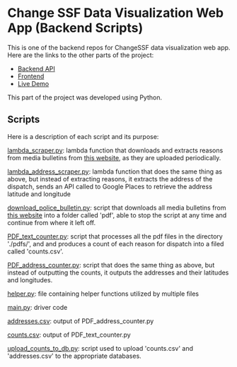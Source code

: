 # Change SSF Data Visualization Web App (Backend Scripts)

This is one of the backend repos for ChangeSSF data visualization web app. Here are the links to the other parts of the project:
* [Backend API](https://github.com/raymondlin1/Change-SSF-API/tree/master)
* [Frontend](https://github.com/raymondlin1/Change-SSF-Web-App)
* [Live Demo](http://changessfwebapp2-env.eba-cpejdgpp.us-west-1.elasticbeanstalk.com)

This part of the project was developed using Python. 

## Scripts

Here is a description of each script and its purpose:

[lambda_scraper.py](https://github.com/raymondlin1/Change-SSF-PDF-Text-Counter/blob/master/lambda_scraper.py): lambda function that downloads and extracts reasons from media bulletins from 
[this website](https://www.ssf.net/departments/police/community/media-bulletins/-npage-49), as they are uploaded periodically.  

[lambda_address_scraper.py](https://github.com/raymondlin1/Change-SSF-PDF-Text-Counter/blob/master/lambda_address_scraper.py): lambda function that does the same thing as above, but instead 
of extracting reasons, it extracts the address of the dispatch, sends an API called to Google Places to retrieve the address latitude and longitude

[download_police_bulletin.py](https://github.com/raymondlin1/Change-SSF-PDF-Text-Counter/blob/master/download_police_bulletin.py): script that downloads all media bulletins from 
[this website](https://www.ssf.net/departments/police/community/media-bulletins/-npage-49) into a folder called 'pdf', able to stop the script at any time and continue from where it left off.

[PDF_text_counter.py](https://github.com/raymondlin1/Change-SSF-PDF-Text-Counter/blob/master/PDF_text_counter.py): script that processes all the pdf files in the directory './pdfs/', and 
and produces a count of each reason for dispatch into a filed called 'counts.csv'.

[PDF_address_counter.py](https://github.com/raymondlin1/Change-SSF-PDF-Text-Counter/blob/master/PDF_address_counter.py): script that does the same thing as above, but instead of outputting 
the counts, it outputs the addresses and their latitudes and longitudes.

[helper.py](https://github.com/raymondlin1/Change-SSF-PDF-Text-Counter/blob/master/helper.py): file containing helper functions utilized by multiple files

[main.py](https://github.com/raymondlin1/Change-SSF-PDF-Text-Counter/blob/master/main.py): driver code

[addresses.csv](https://github.com/raymondlin1/Change-SSF-PDF-Text-Counter/blob/master/addresses.csv): output of PDF_address_counter.py

[counts.csv](https://github.com/raymondlin1/Change-SSF-PDF-Text-Counter/blob/master/counts.csv): output of PDF_text_counter.py

[upload_counts_to_db.py](https://github.com/raymondlin1/Change-SSF-PDF-Text-Counter/blob/master/upload_counts_to_db.py): script used to upload 'counts.csv' and 'addresses.csv' to the appropriate databases.
